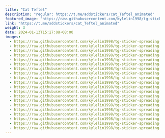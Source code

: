 ```yaml
---
title: "Cat Teftel"
description: "regular: https://t.me/addstickers/cat_Teftel_animated"
featured_image: "https://raw.githubusercontent.com/kylelin1998/tg-sticker-spreading-worldwide-images/main/img/291785ab-9389-4c99-9e20-939b9640d836.jpg"
link: "https://t.me/addstickers/cat_Teftel_animated"
weight: 3
date: 2024-01-13T15:27:08+08:00
images:
  - https://raw.githubusercontent.com/kylelin1998/tg-sticker-spreading-worldwide-images/main/img/291785ab-9389-4c99-9e20-939b9640d836.jpg
  - https://raw.githubusercontent.com/kylelin1998/tg-sticker-spreading-worldwide-images/main/img/9d8fa5f8-cc34-4ca2-955a-6c006dbe4ced.jpg
  - https://raw.githubusercontent.com/kylelin1998/tg-sticker-spreading-worldwide-images/main/img/8f83602c-19a1-41c0-ad39-139f7f21bb32.jpg
  - https://raw.githubusercontent.com/kylelin1998/tg-sticker-spreading-worldwide-images/main/img/77df0e46-c46f-4302-bff4-c5745010b579.jpg
  - https://raw.githubusercontent.com/kylelin1998/tg-sticker-spreading-worldwide-images/main/img/0d7d7a05-ab68-484c-92ff-9664cc4024ec.jpg
  - https://raw.githubusercontent.com/kylelin1998/tg-sticker-spreading-worldwide-images/main/img/0fabb5b2-4910-459d-919b-fbae72e1951d.jpg
  - https://raw.githubusercontent.com/kylelin1998/tg-sticker-spreading-worldwide-images/main/img/dbf7083a-5f9a-40ab-afb1-4a1c6097614d.jpg
  - https://raw.githubusercontent.com/kylelin1998/tg-sticker-spreading-worldwide-images/main/img/6910a543-0003-47a7-bfb9-ec70f57eefb0.jpg
  - https://raw.githubusercontent.com/kylelin1998/tg-sticker-spreading-worldwide-images/main/img/42239504-5b00-42e3-ae95-12895bc7b029.jpg
  - https://raw.githubusercontent.com/kylelin1998/tg-sticker-spreading-worldwide-images/main/img/07af1807-0633-4f7e-bac0-ef1e18601591.jpg
  - https://raw.githubusercontent.com/kylelin1998/tg-sticker-spreading-worldwide-images/main/img/295dce0a-9925-45eb-a226-a12843e72b34.jpg
  - https://raw.githubusercontent.com/kylelin1998/tg-sticker-spreading-worldwide-images/main/img/addadfd5-3e15-45ef-891f-0d0ab29abb0e.jpg
  - https://raw.githubusercontent.com/kylelin1998/tg-sticker-spreading-worldwide-images/main/img/e254926a-4e64-4160-8e8f-3f975dc24846.jpg
  - https://raw.githubusercontent.com/kylelin1998/tg-sticker-spreading-worldwide-images/main/img/c895e19a-f550-428d-afda-715d4a1d3bbf.jpg
  - https://raw.githubusercontent.com/kylelin1998/tg-sticker-spreading-worldwide-images/main/img/41a11b9a-2d72-45b4-a98d-b0198718f1ff.jpg
  - https://raw.githubusercontent.com/kylelin1998/tg-sticker-spreading-worldwide-images/main/img/b0a0ce80-1a96-4641-ba1b-0ac93184f0d2.jpg
  - https://raw.githubusercontent.com/kylelin1998/tg-sticker-spreading-worldwide-images/main/img/a2c4d34e-0667-42bf-b260-8cc84cad72d9.jpg
  - https://raw.githubusercontent.com/kylelin1998/tg-sticker-spreading-worldwide-images/main/img/5ab4bc22-e5aa-4117-bd57-2b1fc63ff4c8.jpg
  - https://raw.githubusercontent.com/kylelin1998/tg-sticker-spreading-worldwide-images/main/img/b9297afe-ba1b-4691-afde-5b99ea977355.jpg
  - https://raw.githubusercontent.com/kylelin1998/tg-sticker-spreading-worldwide-images/main/img/c8300022-c289-4c3c-a186-42cc3ab621e8.jpg
---
```

